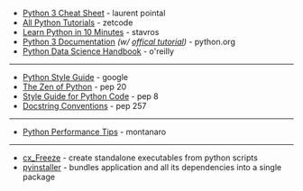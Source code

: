 * [Python 3 Cheat Sheet](https://perso.limsi.fr/pointal/_media/python:cours:mementopython3-english.pdf) - laurent pointal
* [All Python Tutorials](https://zetcode.com/all/#python) - zetcode
* [Learn Python in 10 Minutes](https://www.stavros.io/tutorials/python/) - stavros
* [Python 3 Documentation](https://docs.python.org/3/) _(w/ [offical tutorial](https://docs.python.org/3/tutorial/index.html))_ - python.org
* [Python Data Science Handbook](https://jakevdp.github.io/PythonDataScienceHandbook/) - o'reilly

---

* [Python Style Guide](https://google.github.io/styleguide/pyguide.html) - google
* [The Zen of Python](https://peps.python.org/pep-0020/) - pep 20
* [Style Guide for Python Code](https://peps.python.org/pep-0008/) - pep 8
* [Docstring Conventions](https://peps.python.org/pep-0257/) - pep 257

---

* [Python Performance Tips](http://web.archive.org/web/20170615232316id_/https://gawron.sdsu.edu/compling/course_core/python_intro/intro_lecture_files/fastpython.html) - montanaro

---

* [cx_Freeze](https://pypi.org/project/cx-Freeze/) - create standalone executables from python scripts
* [pyinstaller](https://pypi.org/project/pyinstaller/) - bundles application and all its dependencies into a single package
